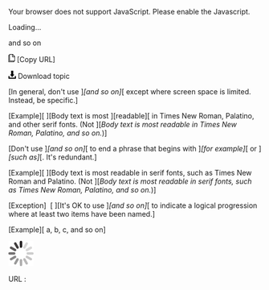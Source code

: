 Your browser does not support JavaScript. Please enable the Javascript.

Loading...

and so on

![Copy URL](and-so-on_files/Copy.png) [Copy URL]

![Download](and-so-on_files/Download.png)
Download topic

[In general, don't use ]*[and so on]*[ except where screen space is limited. Instead, be specific.]

[Example][
][Body text is most ][readable][ in Times New Roman, Palatino, and other serif fonts. (Not ][*Body text is most readable in Times New Roman, Palatino, and so on.*)]

[Don't use ]*[and so on]*[ to end a phrase that begins with ]*[for example]*[ or ]*[such as]*[. It's redundant.]

[Example][
][Body text is most readable in serif fonts, such as Times New Roman and Palatino. (Not ][*Body text is most readable in serif fonts, such as Times New Roman, Palatino, and so on.*)]

[Exception]  [
][It's OK to use ]*[and so on]*[ to indicate a logical progression where at least two items have been named.]

[Example][ a, b, c, and so on]

![In progress](and-so-on_files/activity-large.gif)

URL :


